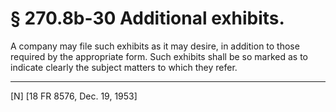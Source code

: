 # § 270.8b-30   Additional exhibits.

A company may file such exhibits as it may desire, in addition to those required by the appropriate form. Such exhibits shall be so marked as to indicate clearly the subject matters to which they refer. 



---

[N] [18 FR 8576, Dec. 19, 1953] 




